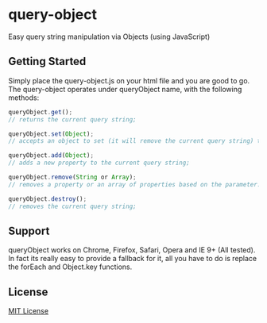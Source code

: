 # query-object

Easy query string manipulation via Objects (using JavaScript)


## Getting Started

Simply place the query-object.js on your html file and you are good to go.
The query-object operates under queryObject name, with the following methods:

```javascript
queryObject.get();
// returns the current query string;

queryObject.set(Object);
// accepts an object to set (it will remove the current query string) the query string

queryObject.add(Object);
// adds a new property to the current query string;

queryObject.remove(String or Array);
// removes a property or an array of properties based on the parameter.

queryObject.destroy();
// removes the current query string;
```

## Support

queryObject works on Chrome, Firefox, Safari, Opera and IE 9+ (All tested).
In fact its really easy to provide a fallback for it, all you have to do is replace the forEach and Object.key functions.

## License

[MIT License](http://mit-license.org/)
